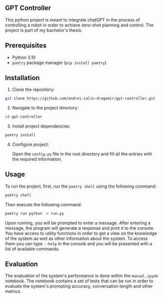 ## GPT Controller

This python project is meant to integrate chatGPT in the process of controlling a robot in order to achieve zero-shot planning and control. The project is part of my bachelor's thesis.

## Prerequisites

- Python 3.10
- `poetry` package manager (`pip install poetry`)

## Installation

1. Clone the repository:

```bash
git clone https://github.com/andrei-calin-dragomir/gpt-controller.git
```

2. Navigate to the project directory:

```bash
cd gpt-controller
```

3. Install project dependencies:

```bash
poetry install
```

4. Configure project:

    Open the `config.py` file in the root directory and fill all the entries with the required information.

## Usage
To run the project, first, run the `poetry shell` using the following command:

```bash
poetry shell
```

Then execute the following command:
```bash
poetry run python -m run.py
```

Upon running, you will be prompted to enter a message. After entering a message, the program will generate a response and print it to the console.
You have access to utility functions in order to get a view on the knowledge of the system as well as other information about the system.
To access them you can type `--help` in the console and you will be presented with a list of available commands.

## Evaluation
The evaluation of the system's performance is done within the `manual.ipynb` notebook. The notebook contains a set of tests that can be run in order to evaluate the system's prompting accuracy, conversation length and other metrics.

